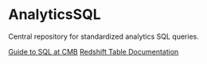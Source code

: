 # AnalyticsSQL
Central repository for standardized analytics SQL queries.

[Guide to SQL at CMB](https://docs.google.com/document/d/1WVMseyuCTYv0PEGifqN82yZgxV6vkZBUglo8ANxddXM/edit)
[Redshift Table Documentation](https://drive.google.com/drive/u/1/folders/1OnJtEubUFgvoqMfu01ag_DLUWhaUQmBC)
